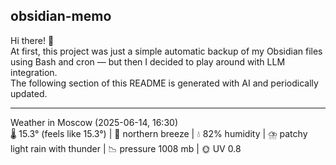 ## obsidian-memo

Hi there! 👋 \
At first, this project was just a simple automatic backup of my Obsidian files using Bash and cron — but then I decided to play around with LLM integration. \
The following section of this README is generated with AI and periodically updated.

---

Weather in Moscow (2025-06-14, 16:30)  
🌡️ 15.3° (feels like 15.3°) | 💨 northern breeze | 💧 82% humidity | ⛈️ patchy light rain with thunder | 📉 pressure 1008 mb | 🌞 UV 0.8

